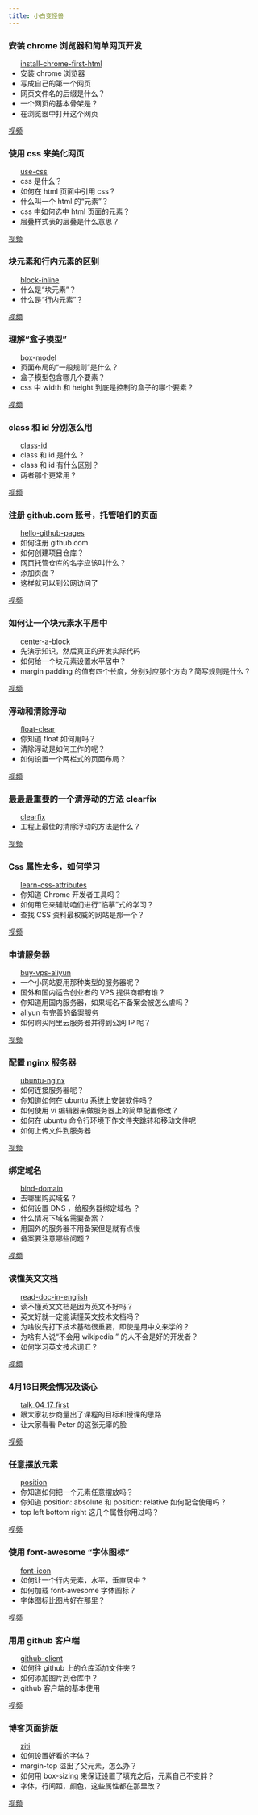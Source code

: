 ```yaml
---
title: 小白变怪兽
---
```


<div class="card">
<h3>安装 chrome 浏览器和简单网页开发</h3>
<ul>
<a href="#install-chrome-first-html" class='id' id="install-chrome-first-html">install-chrome-first-html</a>
<li>安装 chrome 浏览器</li>
<li>写成自己的第一个网页</li>
<li>网页文件名的后缀是什么？</li>
<li>一个网页的基本骨架是？</li>
<li>在浏览器中打开这个网页</li>
</ul>
<a class="video" href='http://pan.baidu.com/s/1c0k11tQ'>视频</a>
</div>

<div class="card">
<h3>使用 css 来美化网页</h3>
<ul>
<a href="#use-css" class='id' id="use-css">use-css</a>
<li>css 是什么？</li>
<li>如何在 html 页面中引用 css？</li>
<li>什么叫一个 html 的“元素”？</li>
<li>css 中如何选中 html 页面的元素？</li>
<li>层叠样式表的层叠是什么意思？</li>
</ul>
<a class="video" href='http://pan.baidu.com/s/1nt9RA6t'>视频</a>
</div>

<div class="card">
<h3>块元素和行内元素的区别</h3>
<ul>
<a href="#block-inline" class='id' id="block-inline">block-inline</a>
<li>什么是“块元素”？</li>
<li>什么是“行内元素”？</li>
</ul>
<a class="video" href='http://pan.baidu.com/s/1kTMMSHD'>视频</a>
</div>

<div class="card">
<h3>理解“盒子模型”</h3>
<ul>
<a href="#box-model" class='id' id="box-model">box-model</a>
<li>页面布局的“一般规则”是什么？</li>
<li>盒子模型包含哪几个要素？</li>
<li>css 中 width 和 height 到底是控制的盒子的哪个要素？</li>
</ul>
<a class="video" href='http://pan.baidu.com/s/1eQInxxK'>视频</a>
</div>

<div class="card">
<h3>class 和 id 分别怎么用</h3>
<ul>
<a href="#class-id" class='id' id="class-id">class-id</a>
<li>class 和 id 是什么？</li>
<li>class 和 id 有什么区别？</li>
<li>两者那个更常用？</li>
</ul>
<a class="video" href='http://pan.baidu.com/s/1sjBfvYl'>视频</a>
</div>

<div class="card">
<h3>注册 github.com 账号，托管咱们的页面</h3>
<ul>
<a href="#hello-github-pages" class='id' id="hello-github-pages">hello-github-pages</a>
<li>如何注册 github.com</li>
<li>如何创建项目仓库？</li>
<li>网页托管仓库的名字应该叫什么？</li>
<li>添加页面？</li>
<li>这样就可以到公网访问了</li>
</ul>
<a class="video" href='http://pan.baidu.com/s/1sj1BUln'>视频</a>
</div>

<div class="card">
<h3>如何让一个块元素水平居中</h3>
<ul>
<a href="#center-a-block" class='id' id="center-a-block">center-a-block</a>
<li>先演示知识，然后真正的开发实际代码</li>
<li>如何给一个块元素设置水平居中？</li>
<li>margin padding 的值有四个长度，分别对应那个方向？简写规则是什么？</li>
</ul>
<a class="video" href='http://pan.baidu.com/s/1pJuo0Gj'>视频</a>
</div>

<div class="card">
<h3>浮动和清除浮动</h3>
<ul>
<a href="#float-clear" class='id' id="float-clear">float-clear</a>
<li>你知道 float 如何用吗？</li>
<li>清除浮动是如何工作的呢？</li>
<li>如何设置一个两栏式的页面布局？</li>
</ul>
<a class="video" href='http://pan.baidu.com/s/1kT5Sdoz'>视频</a>
</div>

<div class="card">
<h3>最最最重要的一个清浮动的方法 clearfix</h3>
<ul>
<a href="#clearfix" class='id' id="clearfix">clearfix</a>
<li>工程上最佳的清除浮动的方法是什么？</li>
</ul>
<a class="video" href='http://pan.baidu.com/s/1eQzWF4m'>视频</a>
</div>

<div class="card">
<h3>Css 属性太多，如何学习</h3>
<ul>
<a href="#learn-css-attributes" class='id' id="learn-css-attributes">learn-css-attributes</a>
<li>你知道 Chrome 开发者工具吗？</li>
<li>如何用它来辅助咱们进行“临摹”式的学习？</li>
<li>查找 CSS 资料最权威的网站是那一个？</li>
</ul>
<a class="video" href='http://pan.baidu.com/s/1bnvZfcF'>视频</a>
</div>

<div class="card">
<h3>申请服务器</h3>
<ul>
<a href="#buy-vps-aliyun" class='id' id="buy-vps-aliyun">buy-vps-aliyun</a>
<li>一个小网站要用那种类型的服务器呢？</li>
<li>国外和国内适合创业者的 VPS 提供商都有谁？</li>
<li>你知道用国内服务器，如果域名不备案会被怎么虐吗？</li>
<li>aliyun 有完善的备案服务</li>
<li>如何购买阿里云服务器并得到公网 IP 呢？</li>
</ul>
<a class="video" href='http://pan.baidu.com/s/1sjuQ2BV'>视频</a>
</div>

<div class="card">
<h3>配置 nginx 服务器</h3>
<ul>
<a href="#ubuntu-nginx" class='id' id="ubuntu-nginx">ubuntu-nginx</a>
<li>如何连接服务器呢？</li>
<li>你知道如何在 ubuntu 系统上安装软件吗？</li>
<li>如何使用 vi 编辑器来做服务器上的简单配置修改？</li>
<li>如何在 ubuntu 命令行环境下作文件夹跳转和移动文件呢</li>
<li>如何上传文件到服务器</li>
</ul>
<a class="video" href='http://pan.baidu.com/s/1dDeZRDv'>视频</a>
</div>

<div class="card">
<h3>绑定域名</h3>
<ul>
<a href="#bind-domain" class='id' id="bind-domain">bind-domain</a>
<li>去哪里购买域名？</li>
<li>如何设置 DNS ，给服务器绑定域名 ？</li>
<li>什么情况下域名需要备案？</li>
<li>用国外的服务器不用备案但是就有点慢</li>
<li>备案要注意哪些问题？</li>
</ul>
<a class="video" href='http://pan.baidu.com/s/1kTgjBAv'>视频</a>
</div>

<div class="card">
<h3>读懂英文文档</h3>
<ul>
<a href="#read-doc-in-english" class='id' id="read-doc-in-english">read-doc-in-english</a>
<li>读不懂英文文档是因为英文不好吗？</li>
<li>英文好就一定能读懂英文技术文档吗？</li>
<li>为啥说先打下技术基础很重要，即使是用中文来学的？</li>
<li>为啥有人说“不会用 wikipedia ” 的人不会是好的开发者？</li>
<li>如何学习英文技术词汇？</li>
</ul>
<a class="video" href='http://pan.baidu.com/s/1dD2GDSt'>视频</a>
</div>

<div class="card">
<h3>4月16日聚会情况及谈心</h3>
<ul>
<a href="#talk_04_17_first" class='id' id="talk_04_17_first">talk_04_17_first</a>
<li>跟大家初步商量出了课程的目标和授课的思路</li>
<li>让大家看看 Peter 的这张无辜的脸</li>
</ul>
<a class="video" href='http://pan.baidu.com/s/1i3CHTIH'>视频</a>
</div>

<div class="card">
<h3>任意摆放元素</h3>
<ul>
<a href="#position" class='id' id="position">position</a>
<li>你知道如何把一个元素任意摆放吗？</li>
<li>你知道 position: absolute 和 position: relative 如何配合使用吗？</li>
<li>top left bottom right 这几个属性你用过吗？</li>
</ul>
<a class="video" href='http://pan.baidu.com/s/1bn4gH47'>视频</a>
</div>

<div class="card">
<h3>使用 font-awesome “字体图标”</h3>
<ul>
<a href="#font-icon" class='id' id="font-icon">font-icon</a>
<li>如何让一个行内元素，水平，垂直居中？</li>
<li>如何加载 font-awesome 字体图标？</li>
<li>字体图标比图片好在那里？</li>
</ul>
<a class="video" href='http://pan.baidu.com/s/1i3krJxF'>视频</a>
</div>


<div class="card">
<h3>用用 github 客户端</h3>
<ul>
<a href="#github-client" class='id' id="github-client">github-client</a>
<li>如何往 github 上的仓库添加文件夹？</li>
<li>如何添加图片到仓库中？</li>
<li>github 客户端的基本使用</li>
</ul>
<a class="video" href='http://pan.baidu.com/s/1ntkjBz7'>视频</a>
</div>

<div class="card">
<h3>博客页面排版</h3>
<ul>
<a href="#ziti" class='id' id="ziti">ziti</a>
<li>如何设置好看的字体？</li>
<li>margin-top 溢出了父元素，怎么办？</li>
<li>如何用 box-sizing 来保证设置了填充之后，元素自己不变胖？</li>
<li>字体，行间距，颜色，这些属性都在那里改？</li>
</ul>
<a class="video" href='http://pan.baidu.com/s/1mgn93KW'>视频</a>
</div>
